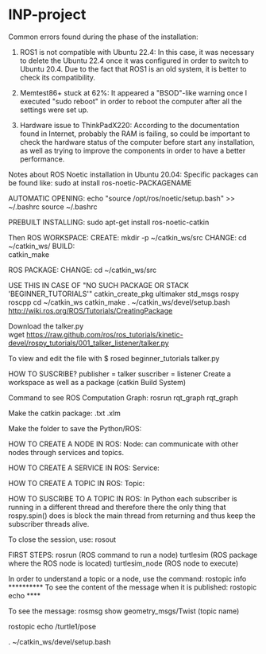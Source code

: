 # INP-project
Common errors found during the phase of the installation:

1. ROS1 is not compatible with Ubuntu 22.4: 
  In this case, it was necessary to delete the Ubuntu 22.4 once it was configured in order to switch to Ubuntu 20.4. Due to the fact that ROS1 is an old system, it is better to check its compatibility.
  
2. Memtest86+ stuck at 62%: 
  It appeared a "BSOD"-like warning once I executed "sudo reboot" in order to reboot the computer after all the settings were set up.
  
3. Hardware issue to ThinkPadX220: 
  According to the documentation found in Internet, probably the RAM is failing, so could be important to check the hardware status of the computer before start any installation, as well as trying to improve the components in order to have a better performance. 

Notes about ROS Noetic installation in Ubuntu 20.04:
Specific packages can be found like: 
  sudo at install ros-noetic-PACKAGENAME

AUTOMATIC OPENING:
echo "source /opt/ros/noetic/setup.bash" >> ~/.bashrc source ~/.bashrc

PREBUILT INSTALLING:
sudo apt-get install ros-noetic-catkin

Then ROS WORKSPACE:
CREATE:
  mkdir -p ~/catkin_ws/src
CHANGE:
  cd ~/catkin_ws/
BUILD:  
  catkin_make
  
ROS PACKAGE:
CHANGE: cd ~/catkin_ws/src

USE THIS IN CASE OF "NO SUCH PACKAGE OR STACK 'BEGINNER_TUTORIALS'"
catkin_create_pkg ultimaker std_msgs rospy roscpp
cd ~/catkin_ws
catkin_make
. ~/catkin_ws/devel/setup.bash
http://wiki.ros.org/ROS/Tutorials/CreatingPackage

Download the talker.py  
wget https://raw.github.com/ros/ros_tutorials/kinetic-devel/rospy_tutorials/001_talker_listener/talker.py

To view and edit the file with  $ rosed beginner_tutorials talker.py 
 

HOW TO SUSCRIBE?
publisher = talker
suscriber = listener
Create a workspace as well as a package (catkin Build System)


Command to see ROS Computation Graph: 
rosrun rqt_graph rqt_graph

Make the catkin package:
  .txt
  .xlm

Make the folder to save the Python/ROS:



HOW TO CREATE A NODE IN ROS:
Node: can communicate with other nodes through services and topics.

HOW TO CREATE A SERVICE IN ROS:
Service:

HOW TO CREATE A TOPIC IN ROS:
Topic:

HOW TO SUSCRIBE TO A TOPIC IN ROS:
In Python each subscriber is running in a different thread and therefore there the only thing that rospy.spin() does is block the main thread from returning and thus keep the subscriber threads alive. 

To close the session, use:
  rosout

FIRST STEPS:
rosrun (ROS command to run a node) turtlesim (ROS package where the ROS node is located) turtlesim_node (ROS node to execute)

In order to understand a topic or a node, use the command: rostopic info ********** 
To see the content of the message when it is published:
  rostopic echo ****
  
To see the message:
rosmsg show geometry_msgs/Twist (topic name)

rostopic echo /turtle1/pose

. ~/catkin_ws/devel/setup.bash


